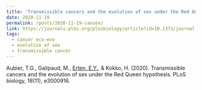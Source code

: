 ```yaml
---
title: 'Transmissible cancers and the evolution of sex under the Red Queen hypothesis'
date: 2020-11-19
permalink: /posts/2020-11-19-cansex/
link: https://journals.plos.org/plosbiology/article?id=10.1371/journal.pbio.3000916
tags:
  - cancer eco-evo
  - evolution of sex
  - transmissible cancer
---
```


Aubier, T.G., Galipaud, M., <u>Erten, E.Y.</u>, & Kokko, H. (2020). Transmissible cancers and the evolution of sex under the Red Queen hypothesis. PLoS biology, 18(11), e3000916.
